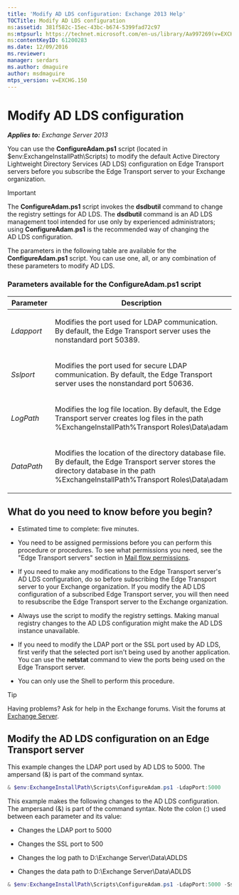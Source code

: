 ```yaml
---
title: 'Modify AD LDS configuration: Exchange 2013 Help'
TOCTitle: Modify AD LDS configuration
ms:assetid: 381f582c-15ec-43bc-b674-5399fad72c97
ms:mtpsurl: https://technet.microsoft.com/en-us/library/Aa997269(v=EXCHG.150)
ms:contentKeyID: 61200283
ms.date: 12/09/2016
ms.reviewer: 
manager: serdars
ms.author: dmaguire
author: msdmaguire
mtps_version: v=EXCHG.150
---
```


# Modify AD LDS configuration

_**Applies to:** Exchange Server 2013_

You can use the **ConfigureAdam.ps1** script (located in $env:ExchangeInstallPath\\Scripts) to modify the default Active Directory Lightweight Directory Services (AD LDS) configuration on Edge Transport servers before you subscribe the Edge Transport server to your Exchange organization.

> [!IMPORTANT]
> The <STRONG>ConfigureAdam.ps1</STRONG> script invokes the <STRONG>dsdbutil</STRONG> command to change the registry settings for AD&nbsp;LDS. The <STRONG>dsdbutil</STRONG> command is an AD&nbsp;LDS management tool intended for use only by experienced administrators; using <STRONG>ConfigureAdam.ps1</STRONG> is the recommended way of changing the AD&nbsp;LDS configuration.

The parameters in the following table are available for the **ConfigureAdam.ps1** script. You can use one, all, or any combination of these parameters to modify AD LDS.

### Parameters available for the ConfigureAdam.ps1 script

<table>
<colgroup>
<col style="width: 50%" />
<col style="width: 50%" />
</colgroup>
<thead>
<tr class="header">
<th>Parameter</th>
<th>Description</th>
</tr>
</thead>
<tbody>
<tr class="odd">
<td><p><em>Ldapport</em></p></td>
<td><p>Modifies the port used for LDAP communication. By default, the Edge Transport server uses the nonstandard port 50389.</p></td>
</tr>
<tr class="even">
<td><p><em>Sslport</em></p></td>
<td><p>Modifies the port used for secure LDAP communication. By default, the Edge Transport server uses the nonstandard port 50636.</p></td>
</tr>
<tr class="odd">
<td><p><em>LogPath</em></p></td>
<td><p>Modifies the log file location. By default, the Edge Transport server creates log files in the path %ExchangeInstallPath%Transport Roles\Data\adam</p></td>
</tr>
<tr class="even">
<td><p><em>DataPath</em></p></td>
<td><p>Modifies the location of the directory database file. By default, the Edge Transport server stores the directory database in the path %ExchangeInstallPath%Transport Roles\Data\adam</p></td>
</tr>
</tbody>
</table>

## What do you need to know before you begin?

- Estimated time to complete: five minutes.

- You need to be assigned permissions before you can perform this procedure or procedures. To see what permissions you need, see the "Edge Transport servers" section in [Mail flow permissions](mail-flow-permissions-exchange-2013-help.md).

- If you need to make any modifications to the Edge Transport server's AD LDS configuration, do so before subscribing the Edge Transport server to your Exchange organization. If you modify the AD LDS configuration of a subscribed Edge Transport server, you will then need to resubscribe the Edge Transport server to the Exchange organization.

- Always use the script to modify the registry settings. Making manual registry changes to the AD LDS configuration might make the AD LDS instance unavailable.

- If you need to modify the LDAP port or the SSL port used by AD LDS, first verify that the selected port isn't being used by another application. You can use the **netstat** command to view the ports being used on the Edge Transport server.

- You can only use the Shell to perform this procedure.

> [!TIP]
> Having problems? Ask for help in the Exchange forums. Visit the forums at [Exchange Server](https://go.microsoft.com/fwlink/p/?linkid=60612).

## Modify the AD LDS configuration on an Edge Transport server

This example changes the LDAP port used by AD LDS to 5000. The ampersand (&) is part of the command syntax.

```powershell
& $env:ExchangeInstallPath\Scripts\ConfigureAdam.ps1 -LdapPort:5000
```

This example makes the following changes to the AD LDS configuration. The ampersand (&) is part of the command syntax. Note the colon (:) used between each parameter and its value:

- Changes the LDAP port to 5000

- Changes the SSL port to 500

- Changes the log path to D:\\Exchange Server\\Data\\ADLDS

- Changes the data path to D:\\Exchange Server\\Data\\ADLDS

```powershell
& $env:ExchangeInstallPath\Scripts\ConfigureAdam.ps1 -LdapPort:5000 -SslPort:5001 -LogPath:"D:\Exchange Server\Data\ADLDS" -DataPath:"D:\Exchange Server\Data\ADLDS"
```
